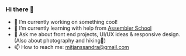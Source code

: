 ### Hi there 👋

- 🔭 I’m currently working on something cool!
- 🌱 I’m currently learning with help from [Assembler School](https://assemblerschool.com)
- 💬 Ask me about front end projects, UI/UX ideas & responsive design. (Also about photography and hiking🙈)
- 📫 How to reach me: mitjanssandra@gmail.com

